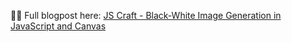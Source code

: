 👨‍💻 Full blogpost here: [JS Craft - Black-White Image Generation in JavaScript and Canvas](https://www.js-craft.io/blog/black-white-image-javascript/)
